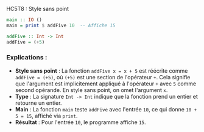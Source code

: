 HC5T8 : Style sans point


```haskell
main :: IO ()
main = print $ addFive 10  -- Affiche 15

addFive :: Int -> Int
addFive = (+5)
```

### Explications :
- **Style sans point** : La fonction `addFive x = x + 5` est réécrite comme `addFive = (+5)`, où `(+5)` est une section de l'opérateur `+`. Cela signifie que l'argument est implicitement appliqué à l'opérateur `+` avec `5` comme second opérande. En style sans point, on omet l'argument `x`.
- **Type** : La signature `Int -> Int` indique que la fonction prend un entier et retourne un entier.
- **Main** : La fonction `main` teste `addFive` avec l'entrée `10`, ce qui donne `10 + 5 = 15`, affiché via `print`.
- **Résultat** : Pour l'entrée `10`, le programme affiche `15`.

